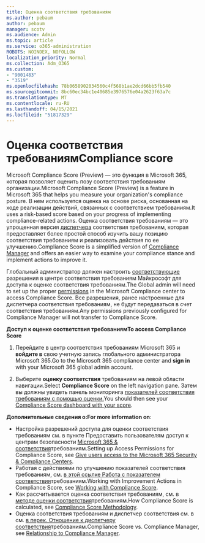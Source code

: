 ```yaml
---
title: Оценка соответствия требованиям
ms.author: pebaum
author: pebaum
manager: scotv
ms.audience: Admin
ms.topic: article
ms.service: o365-administration
ROBOTS: NOINDEX, NOFOLLOW
localization_priority: Normal
ms.collection: Adm_O365
ms.custom:
- "9001483"
- "3519"
ms.openlocfilehash: 78b0658902034560c4f568b1ae2dcd66bb5fb540
ms.sourcegitcommit: 8bc60ec34bc1e40685e3976576e04a2623f63a7c
ms.translationtype: MT
ms.contentlocale: ru-RU
ms.lasthandoff: 04/15/2021
ms.locfileid: "51817329"
---
```

# <a name="compliance-score"></a><span data-ttu-id="b7f42-102">Оценка соответствия требованиям</span><span class="sxs-lookup"><span data-stu-id="b7f42-102">Compliance score</span></span>

<span data-ttu-id="b7f42-103">Microsoft Compliance Score (Preview) — это функция в Microsoft 365, которая позволяет оценить позу соответствия требованиям организации.</span><span class="sxs-lookup"><span data-stu-id="b7f42-103">Microsoft Compliance Score (Preview) is a feature in Microsoft 365 that helps you measure your organization's compliance posture.</span></span> <span data-ttu-id="b7f42-104">В нем используется оценка на основе риска, основанная на ходе реализации действий, связанных с соответствием требованиям.</span><span class="sxs-lookup"><span data-stu-id="b7f42-104">It uses a risk-based score based on your progress of implementing compliance-related actions.</span></span>   <span data-ttu-id="b7f42-105">Оценка соответствия требованиям — это упрощенная версия [диспетчера](https://docs.microsoft.com/microsoft-365/compliance/compliance-manager-overview) соответствия требованиям, которая предоставляет более простой способ изучить вашу позицию соответствия требованиям и реализовать действия по ее улучшению.</span><span class="sxs-lookup"><span data-stu-id="b7f42-105">Compliance Score is a simplified version of [Compliance Manager](https://docs.microsoft.com/microsoft-365/compliance/compliance-manager-overview) and offers an easier way to examine your compliance stance and implement actions to improve it.</span></span> 

<span data-ttu-id="b7f42-106">Глобальный администратор должен настроить [соответствующие](https://docs.microsoft.com/microsoft-365/security/office-365-security/permissions-in-the-security-and-compliance-center) разрешения в центре соответствия требованиям Майкрософт для доступа к оценке соответствия требованиям.</span><span class="sxs-lookup"><span data-stu-id="b7f42-106">The Global admin will need to set up the proper [permissions](https://docs.microsoft.com/microsoft-365/security/office-365-security/permissions-in-the-security-and-compliance-center) in the Microsoft Compliance center to access Compliance Score.</span></span>  <span data-ttu-id="b7f42-107">Все разрешения, ранее настроенные для диспетчера соответствия требованиям, не будут передаваться в счет соответствия требованиям.</span><span class="sxs-lookup"><span data-stu-id="b7f42-107">Any permissions previously configured for Compliance Manager will not transfer to Compliance Score.</span></span>

<span data-ttu-id="b7f42-108">**Доступ к оценке соответствия требованиям**</span><span class="sxs-lookup"><span data-stu-id="b7f42-108">**To access Compliance Score**</span></span>

1. <span data-ttu-id="b7f42-109">Перейдите в центр соответствия требованиям Microsoft 365 и **войдите в** свою учетную запись глобального администратора Microsoft 365.</span><span class="sxs-lookup"><span data-stu-id="b7f42-109">Go to the Microsoft 365 compliance center and **sign in** with your Microsoft 365 global admin account.</span></span>

2. <span data-ttu-id="b7f42-110">Выберите **оценку соответствия** требованиям на левой области навигации.</span><span class="sxs-lookup"><span data-stu-id="b7f42-110">Select **Compliance Score** on the left navigation pane.</span></span> <span data-ttu-id="b7f42-111">Затем вы должны увидеть панель мониторинга [показателей соответствия требованиям с помощью оценки.](https://docs.microsoft.com/microsoft-365/compliance/compliance-score-setup#understand-the-compliance-score-dashboard)</span><span class="sxs-lookup"><span data-stu-id="b7f42-111">You should then see your [Compliance Score dashboard with your score](https://docs.microsoft.com/microsoft-365/compliance/compliance-score-setup#understand-the-compliance-score-dashboard).</span></span>
 

<span data-ttu-id="b7f42-112">**Дополнительные сведения о:**</span><span class="sxs-lookup"><span data-stu-id="b7f42-112">**For more information on**:</span></span>

- <span data-ttu-id="b7f42-113">Настройка разрешений доступа для оценки соответствия требованиям см. в пункте Предоставить пользователям доступ к центрам безопасности [Microsoft 365 & соответствия](https://docs.microsoft.com/microsoft-365/security/office-365-security/grant-access-to-the-security-and-compliance-center)требованиям.</span><span class="sxs-lookup"><span data-stu-id="b7f42-113">Setting up Access Permissions for Compliance Score, see [Give users access to the Microsoft 365 Security & Compliance Centers](https://docs.microsoft.com/microsoft-365/security/office-365-security/grant-access-to-the-security-and-compliance-center).</span></span>
- <span data-ttu-id="b7f42-114">Работая с действиями по улучшению показателей соответствия требованиям, см.  [в этой ссылке Работа с показателем соответствия](https://docs.microsoft.com/microsoft-365/compliance/working-with-compliance-score)требованиям.</span><span class="sxs-lookup"><span data-stu-id="b7f42-114">Working with Improvement Actions in Compliance Score, see  [Working with Compliance Score](https://docs.microsoft.com/microsoft-365/compliance/working-with-compliance-score).</span></span>
- <span data-ttu-id="b7f42-115">Как рассчитывается оценка соответствия требованиям, см. в [методе оценки соответствия](https://docs.microsoft.com/microsoft-365/compliance/compliance-score-methodology)требованиям.</span><span class="sxs-lookup"><span data-stu-id="b7f42-115">How Compliance Score is calculated, see [Compliance Score Methodology](https://docs.microsoft.com/microsoft-365/compliance/compliance-score-methodology).</span></span>
- <span data-ttu-id="b7f42-116">Оценка соответствия требованиям и диспетчер соответствия см. в см. [в перек. Отношение к диспетчеру соответствия](https://docs.microsoft.com/microsoft-365/compliance/compliance-score#relationship-to-compliance-manager)требованиям.</span><span class="sxs-lookup"><span data-stu-id="b7f42-116">Compliance Score vs. Compliance Manager, see [Relationship to Compliance Manager](https://docs.microsoft.com/microsoft-365/compliance/compliance-score#relationship-to-compliance-manager).</span></span>

